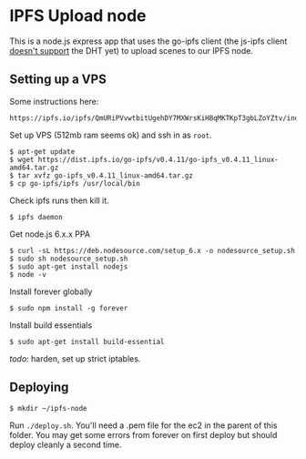 # IPFS Upload node

This is a node.js express app that uses the go-ipfs client (the js-ipfs client [doesn't support](https://github.com/ipfs/js-ipfs/pull/856) the DHT yet) to upload scenes to our IPFS node.

## Setting up a VPS

Some instructions here:

	https://ipfs.io/ipfs/QmURiPVvwtbitUgehDY7MXWrsKiHBqMKTKpT3gbLZoYZtv/index.html

Set up VPS (512mb ram seems ok) and ssh in as `root`.

	$ apt-get update
	$ wget https://dist.ipfs.io/go-ipfs/v0.4.11/go-ipfs_v0.4.11_linux-amd64.tar.gz
	$ tar xvfz go-ipfs_v0.4.11_linux-amd64.tar.gz
	$ cp go-ipfs/ipfs /usr/local/bin

Check ipfs runs then kill it.

	$ ipfs daemon

Get node.js 6.x.x PPA

	$ curl -sL https://deb.nodesource.com/setup_6.x -o nodesource_setup.sh
	$ sudo sh nodesource_setup.sh
	$ sudo apt-get install nodejs
	$ node -v

Install forever globally

	$ sudo npm install -g forever

Install build essentials

	$ sudo apt-get install build-essential

*todo:* harden, set up strict iptables.

## Deploying

	$ mkdir ~/ipfs-node

Run `./deploy.sh`. You'll need a .pem file for the ec2 in the parent of this folder. You may get some
errors from forever on first deploy but should deploy cleanly a second time.